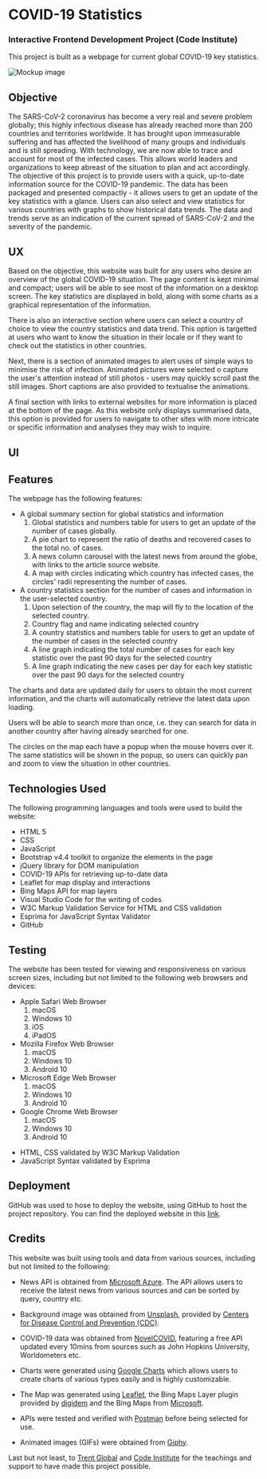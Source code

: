 # COVID-19 Statistics
### Interactive Frontend Development Project (Code Institute)

This project is built as a webpage for current global COVID-19 key statistics.

![Mockup image](images/mockup.png "Devices Mockup")

## Objective
The SARS-CoV-2 coronavirus has become a very real and severe problem globally; this highly infectious disease has already reached more than 200 countries and territories worldwide. It has brought upon immeasurable suffering and has affected the livelihood of many groups and individuals and is still spreading. 
With technology, we are now able to trace and account for most of the infected cases. This allows world leaders and organizations to keep abreast of the situation to plan and act accordingly.
The objective of this project is to provide users with a quick, up-to-date information source for the COVID-19 pandemic. The data has been packaged and presented compactly - it allows users to get an update of the key statistics with a glance. Users can also select and view statistics for various countries with graphs to show historical data trends. The data and trends serve as an indication of the current spread of SARS-CoV-2 and the severity of the pandemic.

## UX
Based on the objective, this website was built for any users who desire an overview of the global COVID-19 situation. The page content is kept minimal and compact; users will be able to see most of the information on a desktop screen. The key statistics are displayed in bold, along with some charts as a graphical representation of the information. 

There is also an interactive section where users can select a country of choice to view the country statistics and data trend. This option is targetted at users who want to know the situation in their locale or if they want to check out the statistics in other countries.

Next, there is a section of animated images to alert uses of simple ways to minimise the risk of infection. Animated pictures were selected o capture the user's attention instead of still photos - users may quickly scroll past the still images. Short captions are also provided to textualise the animations.

A final section with links to external websites for more information is placed at the bottom of the page. As this website only displays summarised data, this option is provided for users to navigate to other sites with more intricate or specific information and analyses they may wish to inquire.

## UI


## Features
The webpage has the following features:
* A global summary section for global statistics and information
    1. Global statistics and numbers table for users to get an update of the number of cases globally.
    2. A pie chart to represent the ratio of deaths and recovered cases to the total no. of cases.
    3. A news column carousel with the latest news from around the globe, with links to the article source website.
    4. A map with circles indicating which country has infected cases, the circles' radii representing the number of cases.
* A country statistics section for the number of cases and information in the user-selected country.
    1. Upon selection of the country, the map will fly to the location of the selected country.
    2. Country flag and name indicating selected country
    4. A country statistics and numbers table for users to get an update of the number of cases in the selected country
    4. A line graph indicating the total number of cases for each key statistic over the past 90 days for the selected country
    5. A line graph indicating the new cases per day for each key statistic over the past 90 days for the selected country

The charts and data are updated daily for users to obtain the most current information, and the charts will automatically retrieve the latest data upon loading. 

Users will be able to search more than once, i.e. they can search for data in another country after having already searched for one. 

The circles on the map each have a popup when the mouse hovers over it. The same statistics will be shown in the popup, so users can quickly pan and zoom to view the situation in other countries.

## Technologies Used
The following programming languages and tools were used to build the website:
* HTML 5
* CSS 
* JavaScript 
* Bootstrap v4.4 toolkit to organize the elements in the page
* jQuery library for DOM manipulation
* COVID-19 APIs for retrieving up-to-date data
* Leaflet for map display and interactions
* Bing Maps API for map layers
* Visual Studio Code for the writing of codes
* W3C Markup Validation Service for HTML and CSS validation
* Esprima for JavaScript Syntax Validator
* GitHub

## Testing
The website has been tested for viewing and responsiveness on various screen sizes, including but not limited to the following web browsers and devices:

* Apple Safari Web Browser
    1. macOS 
    2. Windows 10
    3. iOS
    4. iPadOS
* Mozilla Firefox Web Browser
    1. macOS
    2. Windows 10
    3. Android 10
* Microsoft Edge Web Browser
    1. macOS
    2. Windows 10
    3. Android 10
* Google Chrome Web Browser
    1. macOS
    2. Windows 10
    3. Android 10

- HTML, CSS validated by W3C Markup Validation
- JavaScript Syntax validated by Esprima

## Deployment
GitHub was used to hose to deploy the website, using GitHub to host the project repository. You can find the deployed website in this [link](http://zuanming.github.io/secondrepo). 

## Credits
This website was built using tools and data from various sources, including but not limited to the following:

* News API is obtained from [Microsoft Azure](https://azure.microsoft.com/en-us/services/cognitive-services/bing-news-search-api/). The API allows users to receive the latest news from various sources and can be sorted by query, country etc.

* Background image was obtained from [Unsplash](https://unsplash.com/photos/w9KEokhajKw), provided by [Centers for Disease Control and Prevention (CDC)](https://www.cdc.gov).

* COVID-19 data was obtained from [NovelCOVID](https://disease.sh), featuring a free API updated every 10mins from sources such as John Hopkins University, Worldometers etc.

* Charts were generated using [Google Charts](https://developers.google.com/chart) which allows users to create charts of various types easily and is highly customizable.

* The Map was generated using [Leaflet](https://leafletjs.com), the Bing Maps Layer plugin provided by [digidem](https://github.com/digidem/leaflet-bing-layer) and the Bing Maps from [Microsoft](https://www.bing.com/maps).

* APIs were tested and verified with [Postman](https://www.postman.com) before being selected for use. 

* Animated images (GIFs) were obtained from [Giphy](https://giphy.com).

Last but not least, to [Trent Global](https://www.trentglobal.edu.sg/diplomainsoftwaredevelopment/?gclid=EAIaIQobChMI8M3ezf6t6QIV2BwrCh2R6A44EAAYASAAEgL6__D_BwE) and [Code Institute](https://codeinstitute.net) for the teachings and support to have made this project possible. 